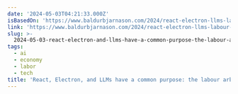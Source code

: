 ```yaml
---
date: '2024-05-03T04:21:33.000Z'
isBasedOn: 'https://www.baldurbjarnason.com/2024/react-electron-llms-labour-arbitrage/'
link: 'https://www.baldurbjarnason.com/2024/react-electron-llms-labour-arbitrage/'
slug: >-
  2024-05-03-react-electron-and-llms-have-a-common-purpose-the-labour-arbitrage-theor
tags:
  - ai
  - economy
  - labor
  - tech
title: 'React, Electron, and LLMs have a common purpose: the labour arbitrage theor'
---
```


